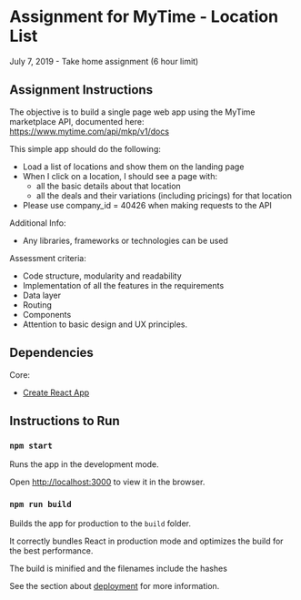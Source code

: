 # Assignment for MyTime - Location List

July 7, 2019 - Take home assignment (6 hour limit)

## Assignment Instructions

The objective is to build a single page web app using the MyTime marketplace API, documented here: https://www.mytime.com/api/mkp/v1/docs

This simple app should do the following:
* Load a list of locations and show them on the landing page
* When I click on a location, I should see a page with:
  * all the basic details about that location
  * all the deals and their variations (including pricings) for that location
* Please use company_id = 40426 when making requests to the API

Additional Info:
* Any libraries, frameworks or technologies can be used

Assessment criteria:
* Code structure, modularity and readability
* Implementation of all the features in the requirements
* Data layer
* Routing
* Components
* Attention to basic design and UX principles.

## Dependencies
Core: 
* [Create React App](https://github.com/facebook/create-react-app)

## Instructions to Run

### `npm start`

Runs the app in the development mode.

Open [http://localhost:3000](http://localhost:3000) to view it in the browser.

### `npm run build`

Builds the app for production to the `build` folder.

It correctly bundles React in production mode and optimizes the build for the best performance.

The build is minified and the filenames include the hashes

See the section about [deployment](https://facebook.github.io/create-react-app/docs/deployment) for more information.

